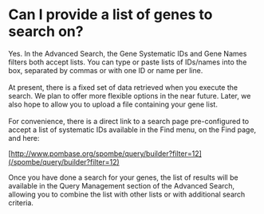 # Can I provide a list of genes to search on?
<!-- pombase_categories: Querying/Searching -->

Yes. In the Advanced Search, the Gene Systematic IDs and Gene Names
filters both accept lists. You can type or paste lists of IDs/names into
the box, separated by commas or with one ID or name per line.\
\
At present, there is a fixed set of data retrieved when you execute the
search. We plan to offer more flexible options in the near future.
Later, we also hope to allow you to upload a file containing your gene
list.\
\
For convenience, there is a direct link to a search page pre-configured
to accept a list of systematic IDs available in the Find menu, on the
Find page, and here:

[http://www.pombase.org/spombe/query/builder?filter=12](/spombe/query/builder?filter=12) 

Once you have done a search for your genes, the list of results will be
available in the Query Management section of the Advanced Search,
allowing you to combine the list with other lists or with additional
search criteria.

